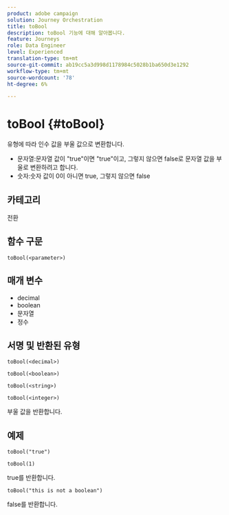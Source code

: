 ```yaml
---
product: adobe campaign
solution: Journey Orchestration
title: toBool
description: toBool 기능에 대해 알아봅니다.
feature: Journeys
role: Data Engineer
level: Experienced
translation-type: tm+mt
source-git-commit: ab19cc5a3d998d1178984c5028b1ba650d3e1292
workflow-type: tm+mt
source-wordcount: '78'
ht-degree: 6%

---
```



# toBool {#toBool}

유형에 따라 인수 값을 부울 값으로 변환합니다.

* 문자열:문자열 값이 &quot;true&quot;이면 &quot;true&quot;이고, 그렇지 않으면 false로 문자열 값을 부울로 변환하려고 합니다.
* 숫자:숫자 값이 0이 아니면 true, 그렇지 않으면 false

## 카테고리

전환

## 함수 구문

`toBool(<parameter>)`

## 매개 변수

* decimal
* boolean
* 문자열
* 정수

## 서명 및 반환된 유형

`toBool(<decimal>)`

`toBool(<boolean>)`

`toBool(<string>)`

`toBool(<integer>)`

부울 값을 반환합니다.

## 예제

`toBool("true")`

`toBool(1)`

true를 반환합니다.

`toBool("this is not a boolean")`

false를 반환합니다.
